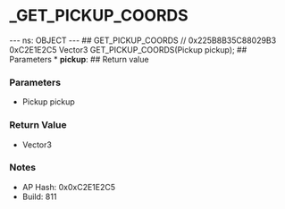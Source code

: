 # _GET_PICKUP_COORDS

--- ns: OBJECT --- ## GET_PICKUP_COORDS  // 0x225B8B35C88029B3 0xC2E1E2C5 Vector3 GET_PICKUP_COORDS(Pickup pickup);   ## Parameters * **pickup**:  ## Return value

### Parameters
* Pickup pickup

### Return Value
* Vector3

### Notes
* AP Hash: 0x0xC2E1E2C5
* Build: 811

